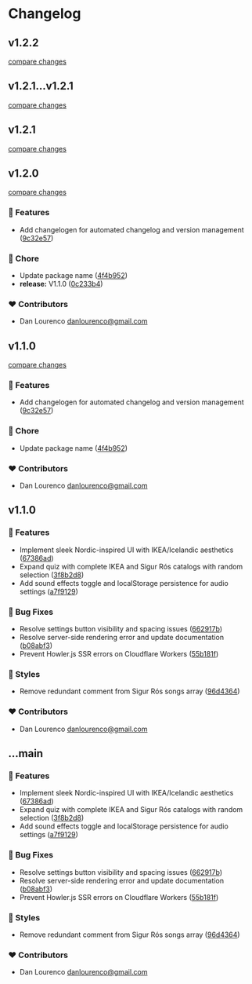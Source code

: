 # Changelog


## v1.2.2

[compare changes](https://github.com/danlourenco/ikea-or-sigur-ros/compare/v1.2.0...v1.2.2)

## v1.2.1...v1.2.1

[compare changes](https://github.com/danlourenco/ikea-or-sigur-ros/compare/v1.2.1...v1.2.1)

## v1.2.1

[compare changes](https://github.com/ikea-or-sigur-ros/compare/v1.2.0...v1.2.1)

## v1.2.0

[compare changes](https://github.com/ikea-or-sigur-ros/compare/v1.1.0...v1.2.0)

### 🚀 Features

- Add changelogen for automated changelog and version management ([9c32e57](https://github.com/ikea-or-sigur-ros/commit/9c32e57))

### 🏡 Chore

- Update package name ([4f4b952](https://github.com/ikea-or-sigur-ros/commit/4f4b952))
- **release:** V1.1.0 ([0c233b4](https://github.com/ikea-or-sigur-ros/commit/0c233b4))

### ❤️ Contributors

- Dan Lourenco <danlourenco@gmail.com>

## v1.1.0

[compare changes](https://github.com/ikea-or-sigur-ros/compare/v1.1.0...v1.1.0)

### 🚀 Features

- Add changelogen for automated changelog and version management ([9c32e57](https://github.com/ikea-or-sigur-ros/commit/9c32e57))

### 🏡 Chore

- Update package name ([4f4b952](https://github.com/ikea-or-sigur-ros/commit/4f4b952))

### ❤️ Contributors

- Dan Lourenco <danlourenco@gmail.com>

## v1.1.0


### 🚀 Features

- Implement sleek Nordic-inspired UI with IKEA/Icelandic aesthetics ([67386ad](https://github.com/ikea-or-sigur-ros/commit/67386ad))
- Expand quiz with complete IKEA and Sigur Rós catalogs with random selection ([3f8b2d8](https://github.com/ikea-or-sigur-ros/commit/3f8b2d8))
- Add sound effects toggle and localStorage persistence for audio settings ([a7f9129](https://github.com/ikea-or-sigur-ros/commit/a7f9129))

### 🐛 Bug Fixes

- Resolve settings button visibility and spacing issues ([662917b](https://github.com/ikea-or-sigur-ros/commit/662917b))
- Resolve server-side rendering error and update documentation ([b08abf3](https://github.com/ikea-or-sigur-ros/commit/b08abf3))
- Prevent Howler.js SSR errors on Cloudflare Workers ([55b181f](https://github.com/ikea-or-sigur-ros/commit/55b181f))

### 🎨 Styles

- Remove redundant comment from Sigur Rós songs array ([96d4364](https://github.com/ikea-or-sigur-ros/commit/96d4364))

### ❤️ Contributors

- Dan Lourenco <danlourenco@gmail.com>

## ...main


### 🚀 Features

- Implement sleek Nordic-inspired UI with IKEA/Icelandic aesthetics ([67386ad](https://github.com/ikea-or-sigur-ros/commit/67386ad))
- Expand quiz with complete IKEA and Sigur Rós catalogs with random selection ([3f8b2d8](https://github.com/ikea-or-sigur-ros/commit/3f8b2d8))
- Add sound effects toggle and localStorage persistence for audio settings ([a7f9129](https://github.com/ikea-or-sigur-ros/commit/a7f9129))

### 🐛 Bug Fixes

- Resolve settings button visibility and spacing issues ([662917b](https://github.com/ikea-or-sigur-ros/commit/662917b))
- Resolve server-side rendering error and update documentation ([b08abf3](https://github.com/ikea-or-sigur-ros/commit/b08abf3))
- Prevent Howler.js SSR errors on Cloudflare Workers ([55b181f](https://github.com/ikea-or-sigur-ros/commit/55b181f))

### 🎨 Styles

- Remove redundant comment from Sigur Rós songs array ([96d4364](https://github.com/ikea-or-sigur-ros/commit/96d4364))

### ❤️ Contributors

- Dan Lourenco <danlourenco@gmail.com>

